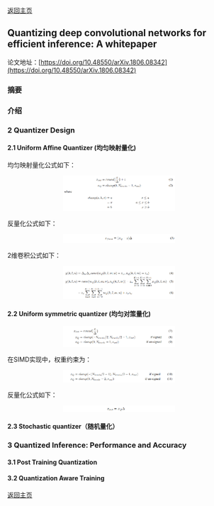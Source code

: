 [返回主页](../../README.md)

## Quantizing deep convolutional networks for efficient inference: A whitepaper

论文地址：[https://doi.org/10.48550/arXiv.1806.08342](https://doi.org/10.48550/arXiv.1806.08342)  

### 摘要

### 介绍

### 2 Quantizer Design

#### 2.1 Uniform Affine Quantizer (均匀映射量化)  
均匀映射量化公式如下：

<p align="center" ><img src="./eq1.png" width="50%" height="50%"></p>

反量化公式如下：

<p align="center" ><img src="./eq2.png" width="50%" height="50%"></p>

2维卷积公式如下：

<p align="center" ><img src="./eq3.png" width="50%" height="50%"></p>

#### 2.2 Uniform symmetric quantizer (均匀对策量化)

<p align="center" ><img src="./eq4.png" width="50%" height="50%"></p>

在SIMD实现中，权重约束为：

<p align="center" ><img src="./eq5.png" width="50%" height="50%"></p>

反量化公式如下：

<p align="center" ><img src="./eq6.png" width="50%" height="50%"></p>

#### 2.3 Stochastic quantizer（随机量化）

### 3 Quantized Inference: Performance and Accuracy

#### 3.1 Post Training Quantization

#### 3.2 Quantization Aware Training

[返回主页](../../README.md)
